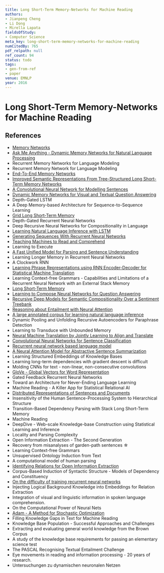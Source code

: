 ```yaml
---
title: Long Short-Term Memory-Networks for Machine Reading
authors:
- Jianpeng Cheng
- Li Dong
- Mirella Lapata
fieldsOfStudy:
- Computer Science
meta_key: long-short-term-memory-networks-for-machine-reading
numCitedBy: 765
pdf_relpath: null
ref_count: 94
status: todo
tags:
- gen-from-ref
- paper
venue: EMNLP
year: 2016
---
```


# Long Short-Term Memory-Networks for Machine Reading

## References

- [Memory Networks](./memory-networks.md)
- [Ask Me Anything - Dynamic Memory Networks for Natural Language Processing](./ask-me-anything-dynamic-memory-networks-for-natural-language-processing.md)
- Recurrent Memory Networks for Language Modeling
- Recurrent Memory Network for Language Modeling
- [End-To-End Memory Networks](./end-to-end-memory-networks.md)
- [Improved Semantic Representations From Tree-Structured Long Short-Term Memory Networks](./improved-semantic-representations-from-tree-structured-long-short-term-memory-networks.md)
- [A Convolutional Neural Network for Modelling Sentences](./a-convolutional-neural-network-for-modelling-sentences.md)
- [Dynamic Memory Networks for Visual and Textual Question Answering](./dynamic-memory-networks-for-visual-and-textual-question-answering.md)
- Depth-Gated LSTM
- A Deep Memory-based Architecture for Sequence-to-Sequence Learning
- [Grid Long Short-Term Memory](./grid-long-short-term-memory.md)
- Depth-Gated Recurrent Neural Networks
- Deep Recursive Neural Networks for Compositionality in Language
- [Learning Natural Language Inference with LSTM](./learning-natural-language-inference-with-lstm.md)
- [Generating Sequences With Recurrent Neural Networks](./generating-sequences-with-recurrent-neural-networks.md)
- [Teaching Machines to Read and Comprehend](./teaching-machines-to-read-and-comprehend.md)
- Learning to Execute
- [A Fast Unified Model for Parsing and Sentence Understanding](./a-fast-unified-model-for-parsing-and-sentence-understanding.md)
- Learning Longer Memory in Recurrent Neural Networks
- A Clockwork RNN
- [Learning Phrase Representations using RNN Encoder-Decoder for Statistical Machine Translation](./learning-phrase-representations-using-rnn-encoder-decoder-for-statistical-machine-translation.md)
- Learning Context-free Grammars - Capabilities and Limitations of a Recurrent Neural Network with an External Stack Memory
- [Long Short-Term Memory](./long-short-term-memory.md)
- [Learning to Compose Neural Networks for Question Answering](./learning-to-compose-neural-networks-for-question-answering.md)
- [Recursive Deep Models for Semantic Compositionality Over a Sentiment Treebank](./recursive-deep-models-for-semantic-compositionality-over-a-sentiment-treebank.md)
- [Reasoning about Entailment with Neural Attention](./reasoning-about-entailment-with-neural-attention.md)
- [A large annotated corpus for learning natural language inference](./a-large-annotated-corpus-for-learning-natural-language-inference.md)
- Dynamic Pooling and Unfolding Recursive Autoencoders for Paraphrase Detection
- Learning to Transduce with Unbounded Memory
- [Neural Machine Translation by Jointly Learning to Align and Translate](./neural-machine-translation-by-jointly-learning-to-align-and-translate.md)
- [Convolutional Neural Networks for Sentence Classification](./convolutional-neural-networks-for-sentence-classification.md)
- [Recurrent neural network based language model](./recurrent-neural-network-based-language-model.md)
- [A Neural Attention Model for Abstractive Sentence Summarization](./a-neural-attention-model-for-abstractive-sentence-summarization.md)
- Learning Structured Embeddings of Knowledge Bases
- Learning long-term dependencies with gradient descent is difficult
- Molding CNNs for text - non-linear, non-consecutive convolutions
- [GloVe - Global Vectors for Word Representation](./glove-global-vectors-for-word-representation.md)
- Gated Feedback Recurrent Neural Networks
- Toward an Architecture for Never-Ending Language Learning
- Machine Reading - A Killer App for Statistical Relational AI
- [Distributed Representations of Sentences and Documents](./distributed-representations-of-sentences-and-documents.md)
- Insensitivity of the Human Sentence-Processing System to Hierarchical Structure
- Transition-Based Dependency Parsing with Stack Long Short-Term Memory
- Machine Reading
- DeepDive - Web-scale Knowledge-base Construction using Statistical Learning and Inference
- Locality and Parsing Complexity
- Open Information Extraction - The Second Generation
- Recovery from misanalyses of garden-path sentences ☆
- Learning Context-free Grammars
- Unsupervised Ontology Induction from Text
- A computational model of human parsing
- [Identifying Relations for Open Information Extraction](./identifying-relations-for-open-information-extraction.md)
- Corpus-Based Induction of Syntactic Structure - Models of Dependency and Constituency
- [On the difficulty of training recurrent neural networks](./on-the-difficulty-of-training-recurrent-neural-networks.md)
- Injecting Logical Background Knowledge into Embeddings for Relation Extraction
- Integration of visual and linguistic information in spoken language comprehension.
- On the Computational Power of Neural Nets
- [Adam - A Method for Stochastic Optimization](./adam-a-method-for-stochastic-optimization.md)
- Filling Knowledge Gaps in Text for Machine Reading
- Knowledge Base Population - Successful Approaches and Challenges
- Extracting and evaluating general world knowledge from the Brown Corpus
- A study of the knowledge base requirements for passing an elementary science test
- The PASCAL Recognising Textual Entailment Challenge
- Eye movements in reading and information processing - 20 years of research.
- Untersuchungen zu dynamischen neuronalen Netzen
